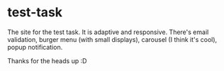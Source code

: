 # test-task

The site for the test task. It is adaptive and responsive. There's email validation, burger menu (with small displays), carousel (I think it's cool), popup notification.

Thanks for the heads up :D
